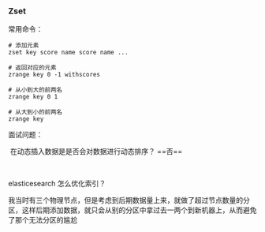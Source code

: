 















### Zset

常用命令：

```
# 添加元素
zset key score name score name ...

# 返回对应的元素
zrange key 0 -1 withscores

# 从小到大的前两名
zrange key 0 1

# 从大到小的前两名
zrange key 
```



面试问题：

​	在动态插入数据是是否会对数据进行动态排序？	==否==

​	









elasticesearch 怎么优化索引？

​		我当时有三个物理节点，但是考虑到后期数据量上来，就做了超过节点数量的分区，这样后期添加数据，就只会从别的分区中拿过去一两个到新机器上，从而避免了那个无法分区的尴尬



















